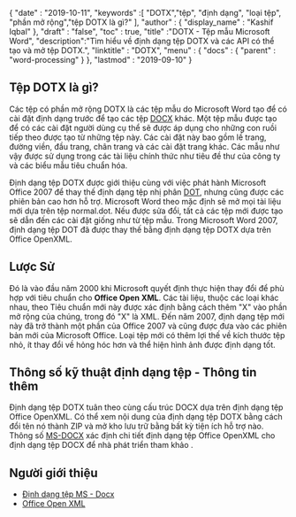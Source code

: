 {
  "date" : "2019-10-11",
  "keywords" :[ "DOTX","tệp", "định dạng", "loại tệp", "phần mở rộng","tệp DOTX là gì?" ],
  "author" : {
    "display_name" : "Kashif Iqbal"
},
  "draft" : "false",
  "toc" : true,
  "title" :"DOTX - Tệp mẫu Microsoft Word",
  "description":"Tìm hiểu về định dạng tệp DOTX và các API có thể tạo và mở tệp DOTX.",
  "linktitle" : "DOTX",
  "menu" : {
    "docs" : {
      "parent" : "word-processing"
}
},
  "lastmod" : "2019-09-10"
}

## Tệp DOTX là gì?

Các tệp có phần mở rộng DOTX là các tệp mẫu do Microsoft Word tạo để có cài đặt định dạng trước để tạo các tệp [DOCX](/vi/word-processing/docx/) khác. Một tệp mẫu được tạo để có các cài đặt người dùng cụ thể sẽ được áp dụng cho những con ruồi tiếp theo được tạo từ những tệp này. Các cài đặt này bao gồm lề trang, đường viền, đầu trang, chân trang và các cài đặt trang khác. Các mẫu như vậy được sử dụng trong các tài liệu chính thức như tiêu đề thư của công ty và các biểu mẫu tiêu chuẩn hóa.

Định dạng tệp DOTX được giới thiệu cùng với việc phát hành Microsoft Office 2007 để thay thế định dạng tệp nhị phân [DOT](/vi/word-processing/dot/), nhưng cũng được các phiên bản cao hơn hỗ trợ. Microsoft Word theo mặc định sẽ mở mọi tài liệu mới dựa trên tệp normal.dot. Nếu được sửa đổi, tất cả các tệp mới được tạo sẽ dẫn đến các cài đặt giống như từ tệp mẫu. Trong Microsoft Word 2007, định dạng tệp DOT đã được thay thế bằng định dạng tệp DOTX dựa trên Office OpenXML.

## Lược Sử ##

Đó là vào đầu năm 2000 khi Microsoft quyết định thực hiện thay đổi để phù hợp với tiêu chuẩn cho **Office Open XML**. Các tài liệu, thuộc các loại khác nhau, theo Tiêu chuẩn mới này được xác định bằng cách thêm "X" vào phần mở rộng của chúng, trong đó "X" là XML. Đến năm 2007, định dạng tệp mới này đã trở thành một phần của Office 2007 và cũng được đưa vào các phiên bản mới của Microsoft Office. Loại tệp mới có thêm lợi thế về kích thước tệp nhỏ, ít thay đổi về hỏng hóc hơn và thể hiện hình ảnh được định dạng tốt.

## Thông số kỹ thuật định dạng tệp - Thông tin thêm

Định dạng tệp DOTX tuân theo cùng cấu trúc DOCX dựa trên định dạng tệp Office OpenXML. Có thể xem nội dung của định dạng tệp DOTX bằng cách đổi tên nó thành ZIP và mở kho lưu trữ bằng bất kỳ tiện ích hỗ trợ nào. Thông số [MS-DOCX](https://msdn.microsoft.com/en-us/library/dd773189(v#office.12).aspx) xác định chi tiết định dạng tệp Office OpenXML cho định dạng tệp DOCX để nhà phát triển tham khảo .

## Người giới thiệu ##

* [Định dạng tệp MS - Docx](https://msdn.microsoft.com/en-us/library/dd773189(v#office.12).aspx)
* [Office Open XML](http://officeopenxml.com/)

